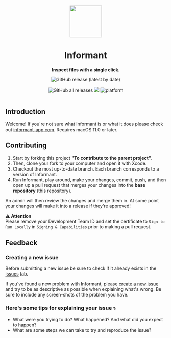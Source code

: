 <br>

<!-- Banner -->
<p align="center"><img src="https://user-images.githubusercontent.com/39813066/130519018-d2faff43-45b0-4026-b313-cdbe0ce91e18.png" width="100px"></p>


<!-- Title -->
<div align="center">

# Informant
**Inspect files with a single click.**

</div>


<!-- shields -->
<div align="center">

<!-- version -->
![GitHub release (latest by date)](https://img.shields.io/github/v/release/tyirvine/Informant?style=social)

<!--  downloads  -->
<img alt="GitHub all releases" src="https://img.shields.io/github/downloads/tyirvine/Informant/total">
  
<!-- license -->
<img src="https://img.shields.io/github/license/tyirvine/Informant"/>

<!-- platform -->
<img src="https://img.shields.io/badge/platform-macOS-lightgrey.svg?style=flat" alt="platform"/>

</div>

<br>

## Introduction
Welcome! If you're not sure what Informant is or what it does please check out [informant-app.com](https://informant-app.com). Requires macOS 11.0 or later.

## Contributing
1. Start by forking this project **"To contribute to the parent project"**.
2. Then, clone your fork to your computer and open it with Xcode.
3. Checkout the most up-to-date branch. Each branch corresponds to a version of Informant.
4. Run Informant, play around, make your changes, commit, push, and then open up a pull request that merges your changes into the **base repository** (this repository).

An admin will then review the changes and merge them in. At some point your changes will make it into a release if they're approved!

**⚠️ Attention** <br>
Please remove your Development Team ID and set the certificate to `Sign to Run Locally` in `Signing & Capabilities` prior to making a pull request.

## Feedback

### Creating a new issue

Before submitting a new issue be sure to check if it already exists in the [issues](https://github.com/tyirvine/Informant/issues) tab.

If you've found a new problem with Informant, please [create a new issue](https://github.com/tyirvine/Informant/issues/new/choose) and try to be as descriptive as possible when explaining what's wrong. Be sure to include any screen-shots of the problem you have.

### Here's some tips for explaining your issue ⤵︎

* What were you trying to do? What happened? And what did you expect to happen?
* What are some steps we can take to try and reproduce the issue?
